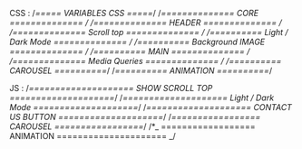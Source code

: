 CSS :
/_===== VARIABLES CSS =====_/
/_============== CORE ============== _/
/_============== HEADER ============== _/
/_============== Scroll top ============== _/
/_========== Light / Dark Mode ============== _/
/_========== Background IMAGE ============== _/
/_========== MAIN ============== _/
/_============== Media Queries ============== _/
/_========== CAROUSEL ==========_/
/_========== ANIMATION ==========_/

JS :
/_==================== SHOW SCROLL TOP ====================_/
/_==================== Light / Dark Mode ====================_/
/_==================== CONTACT US BUTTON ====================_/
/_================= CAROUSEL =================_/
/\*_ ================== ANIMATION ===================== _/
